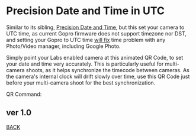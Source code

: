 <script src="../../register-service-worker.js"></script>
<script src="../../jquery.min.js"></script>
<script src="../../qrcodeborder.js"></script>
<style>
        #qrcode{
            width: 100%;
        }
        div{
            width: 100%;
            display: inline-block;
        }
</style>

# Precision Date and Time in UTC

Similar to its sibling, [Precision Date and Time](../precisiontime), but this set your camera to UTC time, as current Gopro firmware does not support timezone nor DST, and setting your Gopro to UTC time [will fix](https://community.gopro.com/t5/Cameras/Time-zone-set-incorrectly/td-p/265136) time problem with any Photo/Video manager, including Google Photo.

Simply point your Labs enabled camera at this animated QR Code, to set your date and time very accurately. This is particularly useful for multi-camera shoots, as it helps synchronize the timecode between cameras. As the camera's internal clock will drift slowly over time, use this QR Code just before your multi-camera shoot for the best synchronization. 

<center>
<div id="qrcode"></div>
<br>
</center>
QR Command: <b id="qrtext"></b>

## ver 1.0
[BACK](..)

<script>
var once = true;
var qrcode;
var cmd = "";

function makeQR() {	
  if(once === true)
  {
    qrcode = new QRCode(document.getElementById("qrcode"), 
    {
      text : "oT0",
      width : 360,
      height : 360,
      correctLevel : QRCode.CorrectLevel.M
    });
    once = false;
  }
}

function padTrim2Digits(i) {
  if (i < 10) {
    return "0" + i;
  }
  return ("" + i).substr(-2);
}

function timeLoop()
{
  
  const today = new Date();
  const year = today.getUTCFullYear();
  const month = today.getUTCMonth() + 1;
  const day = today.getUTCDate();
  const hour = today.getUTCHours();
  const minute = today.getUTCMinutes();
  const second = today.getUTCSeconds();
  const milliseconds = today.getUTCMilliseconds();
  const centisecond = Math.floor(milliseconds / 10);

  cmd = "oT" + padTrim2Digits(year) + padTrim2Digits(month) + padTrim2Digits(day) + padTrim2Digits(hour) + padTrim2Digits(minute) + padTrim2Digits(second) + "." + padTrim2Digits(centisecond);

  qrcode.clear(); 
  qrcode.makeCode(cmd);
  document.getElementById("qrtext").innerHTML = cmd;
 
  var t = setTimeout(timeLoop, 50);
}

function myReloadFunction() {
  location.reload();
}

makeQR();
timeLoop();

</script>
